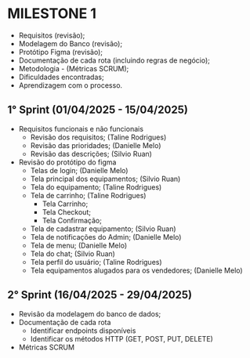 # MILESTONE 1

- Requisitos (revisão);
- Modelagem do Banco (revisão);
- Protótipo Figma (revisão);
- Documentação de cada rota (incluindo regras de negócio);
- Metodologia - (Métricas SCRUM);
- Dificuldades encontradas;
- Aprendizagem com o processo.

## 1° Sprint (01/04/2025 - 15/04/2025)
* Requisitos funcionais e não funcionais
    * Revisão dos requisitos; (Taline Rodrigues)
    * Revisão das prioridades; (Danielle Melo)
    * Revisão das descrições; (Silvio Ruan)
* Revisão do protótipo do figma
    * Telas de login; (Danielle Melo)
    * Tela principal dos equipamentos; (Silvio Ruan)
    * Tela do equipamento; (Taline Rodrigues)
    * Tela de carrinho; (Taline Rodrigues)
        * Tela Carrinho; 
        * Tela Checkout;
        * Tela Confirmação;
    * Tela de cadastrar equipamento; (Silvio Ruan)
    * Tela de notificações do Admin; (Danielle Melo)
    * Tela de menu; (Danielle Melo)
    * Tela do chat;  (Silvio Ruan)
    * Tela perfil do usuário; (Taline Rodrigues)
    * Tela equipamentos alugados para os vendedores; (Danielle Melo)

## 2° Sprint (16/04/2025 - 29/04/2025)
* Revisão da modelagem do banco de dados;
* Documentação de cada rota
    * Identificar endpoints disponíveis
    * Identificar os métodos HTTP (GET, POST, PUT, DELETE)
* Métricas SCRUM
